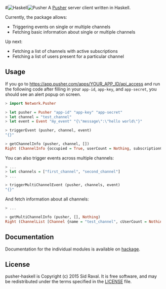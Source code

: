 #![Haskell](https://raw.githubusercontent.com/sidraval/pusher-haskell/master/assets/haskell.png)![Pusher](https://raw.githubusercontent.com/sidraval/pusher-haskell/master/assets/pusher.png)
A [Pusher](http://www.pusher.com) server client written in Haskell.

Currently, the package allows:

* Triggering events on single or multiple channels
* Fetching basic information about single or multiple channels

Up next:

* Fetching a list of channels with active subscriptions
* Fetching a list of users present for a particular channel

## Usage
If you go to https://app.pusher.com/apps/YOUR_APP_ID/api_access and run the
following code after filling in your `app-id`, `app-key`, and `app-secret`, you
should see an alert popup on screen.

```haskell
> import Network.Pusher

> let pusher = Pusher "app-id" "app-key" "app-secret"
> let channel = "test_channel"
> let event = Event "my_event" "{\"message\":\"hello world\"}"

> triggerEvent (pusher, channel, event)
"{}"

> getChannelInfo (pusher, channel, [])
Right (ChannelInfo {occupied = True, userCount = Nothing, subscriptionCount = Nothing})
```

You can also trigger events across multiple channels:
```haskell
> ...
> let channels = ["first_channel", "second_channel"]
> ...

> triggerMultiChannelEvent (pusher, channels, event)
"{}"
```

And fetch information about all channels:
```haskell
> ...

> getMultiChannelInfo (pusher, [], Nothing)
Right (ChannelList [Channel {name = "test_channel", cUserCount = Nothing}])
```

## Documentation

Documentation for the individual modules is available on
[hackage][hackage-pusher-haskell].

License
-------

pusher-haskell is Copyright (c) 2015 Sid Raval. It is free software, and may be
redistributed under the terms specified in the [LICENSE] file.

[LICENSE]: /LICENSE
[hackage-pusher-haskell]: http://hackage.haskell.org/package/pusher-haskell
